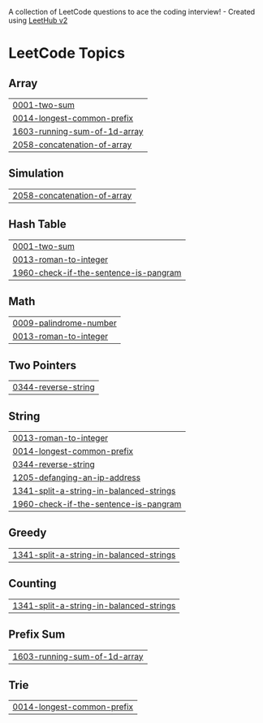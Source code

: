 A collection of LeetCode questions to ace the coding interview! - Created using [LeetHub v2](https://github.com/arunbhardwaj/LeetHub-2.0)
<!---LeetCode Topics Start-->
# LeetCode Topics
## Array
|  |
| ------- |
| [0001-two-sum](https://github.com/najasherintv/LeetCode/tree/master/0001-two-sum) |
| [0014-longest-common-prefix](https://github.com/najasherintv/LeetCode/tree/master/0014-longest-common-prefix) |
| [1603-running-sum-of-1d-array](https://github.com/najasherintv/LeetCode/tree/master/1603-running-sum-of-1d-array) |
| [2058-concatenation-of-array](https://github.com/najasherintv/LeetCode/tree/master/2058-concatenation-of-array) |
## Simulation
|  |
| ------- |
| [2058-concatenation-of-array](https://github.com/najasherintv/LeetCode/tree/master/2058-concatenation-of-array) |
## Hash Table
|  |
| ------- |
| [0001-two-sum](https://github.com/najasherintv/LeetCode/tree/master/0001-two-sum) |
| [0013-roman-to-integer](https://github.com/najasherintv/LeetCode/tree/master/0013-roman-to-integer) |
| [1960-check-if-the-sentence-is-pangram](https://github.com/najasherintv/LeetCode/tree/master/1960-check-if-the-sentence-is-pangram) |
## Math
|  |
| ------- |
| [0009-palindrome-number](https://github.com/najasherintv/LeetCode/tree/master/0009-palindrome-number) |
| [0013-roman-to-integer](https://github.com/najasherintv/LeetCode/tree/master/0013-roman-to-integer) |
## Two Pointers
|  |
| ------- |
| [0344-reverse-string](https://github.com/najasherintv/LeetCode/tree/master/0344-reverse-string) |
## String
|  |
| ------- |
| [0013-roman-to-integer](https://github.com/najasherintv/LeetCode/tree/master/0013-roman-to-integer) |
| [0014-longest-common-prefix](https://github.com/najasherintv/LeetCode/tree/master/0014-longest-common-prefix) |
| [0344-reverse-string](https://github.com/najasherintv/LeetCode/tree/master/0344-reverse-string) |
| [1205-defanging-an-ip-address](https://github.com/najasherintv/LeetCode/tree/master/1205-defanging-an-ip-address) |
| [1341-split-a-string-in-balanced-strings](https://github.com/najasherintv/LeetCode/tree/master/1341-split-a-string-in-balanced-strings) |
| [1960-check-if-the-sentence-is-pangram](https://github.com/najasherintv/LeetCode/tree/master/1960-check-if-the-sentence-is-pangram) |
## Greedy
|  |
| ------- |
| [1341-split-a-string-in-balanced-strings](https://github.com/najasherintv/LeetCode/tree/master/1341-split-a-string-in-balanced-strings) |
## Counting
|  |
| ------- |
| [1341-split-a-string-in-balanced-strings](https://github.com/najasherintv/LeetCode/tree/master/1341-split-a-string-in-balanced-strings) |
## Prefix Sum
|  |
| ------- |
| [1603-running-sum-of-1d-array](https://github.com/najasherintv/LeetCode/tree/master/1603-running-sum-of-1d-array) |
## Trie
|  |
| ------- |
| [0014-longest-common-prefix](https://github.com/najasherintv/LeetCode/tree/master/0014-longest-common-prefix) |
<!---LeetCode Topics End-->